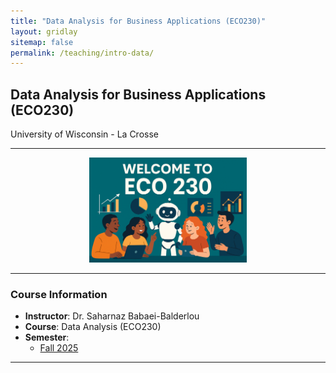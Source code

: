 ```yaml
---
title: "Data Analysis for Business Applications (ECO230)"
layout: gridlay
sitemap: false
permalink: /teaching/intro-data/
---
```


## Data Analysis for Business Applications (ECO230)

University of Wisconsin - La Crosse 

---

<div style="text-align: center;">
  <img src="/assets/images/Welcome_ECO230.png" alt="Data Analysis" style="max-width: 50%; height: auto;">
</div>

---

### Course Information
- **Instructor**: Dr. Saharnaz Babaei-Balderlou
- **Course**: Data Analysis (ECO230)
- **Semester**:
    - [Fall 2025](/teaching/intro-data/Fall2025)
    
  
---
